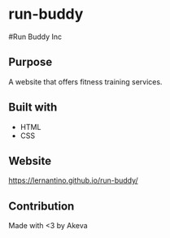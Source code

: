 # run-buddy

#Run Buddy Inc

## Purpose
A website that offers fitness training services. 

## Built with
* HTML 
* CSS

## Website
https://lernantino.github.io/run-buddy/

## Contribution 
Made with <3 by Akeva
